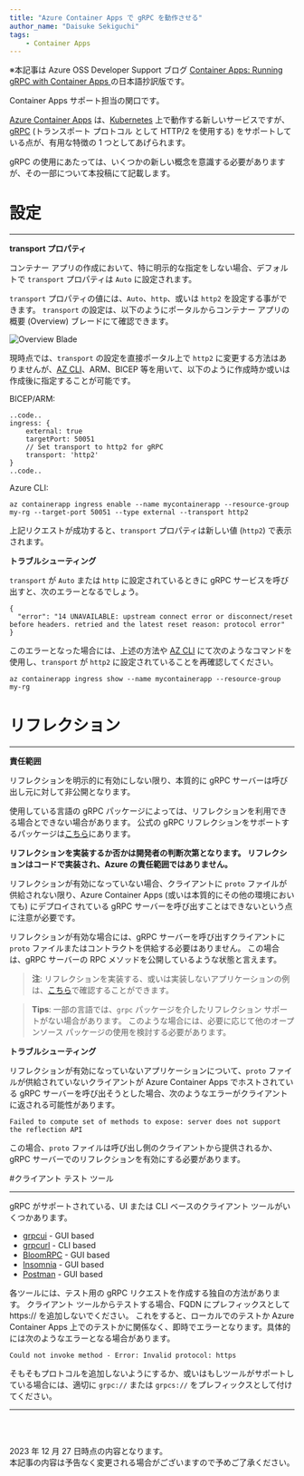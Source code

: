 ```yaml
---
title: "Azure Container Apps で gRPC を動作させる"
author_name: "Daisuke Sekiguchi"
tags:
    - Container Apps
---
```


※本記事は Azure OSS Developer Support ブログ [Container Apps: Running gRPC with Container Apps
](https://azureossd.github.io/2022/07/07/Running-gRPC-with-Container-Apps/index.html) の日本語抄訳版です。

Container Apps サポート担当の関口です。

[Azure Container Apps](https://learn.microsoft.com/ja-jp/azure/container-apps/overview) は、[Kubernetes](https://kubernetes.io/docs/concepts/overview/) 上で動作する新しいサービスですが、 [gRPC](https://grpc.io/) (トランスポート プロトコル として HTTP/2 を使用する) をサポートしている点が、有用な特徴の 1 つとしてあげられます。

gRPC の使用にあたっては、いくつかの新しい概念を意識する必要がありますが、その一部について本投稿にて記載します。


# 設定
***
**transport プロパティ**

コンテナー アプリの作成において、特に明示的な指定をしない場合、デフォルトで `transport` プロパティは `Auto` に設定されます。

`transport` プロパティの値には、`Auto`、`http`、或いは `http2` を設定する事ができます。 `transport` の設定は、以下のようにポータルからコンテナー アプリの概要 (Overview) ブレードにて確認できます。

<IMG  src="https://azureossd.github.io/media/2022/07/azure-grpc-blog-1.png"  alt="Overview Blade"/>

現時点では、`transport` の設定を直接ポータル上で `http2` に変更する方法はありませんが、[AZ CLI](https://learn.microsoft.com/ja-jp/cli/azure/containerapp/ingress?view=azure-cli-latest#az-containerapp-ingress-enable)、ARM、BICEP 等を用いて、以下のように作成時か或いは作成後に指定することが可能です。

BICEP/ARM:
```
..code..
ingress: {
    external: true
    targetPort: 50051
    // Set transport to http2 for gRPC
    transport: 'http2'
}
..code..
```

Azure CLI:
```
az containerapp ingress enable --name mycontainerapp --resource-group my-rg --target-port 50051 --type external --transport http2
```

上記リクエストが成功すると、`transport` プロパティは新しい値 (`http2`) で表示されます。

**トラブルシューティング**

`transport` が `Auto` または `http` に設定されているときに gRPC サービスを呼び出すと、次のエラーとなるでしょう。

```
{
  "error": "14 UNAVAILABLE: upstream connect error or disconnect/reset before headers. retried and the latest reset reason: protocol error"
}
```

このエラーとなった場合には、上述の方法や [AZ CLI](https://learn.microsoft.com/en-us/cli/azure/containerapp/ingress?view=azure-cli-latest#az-containerapp-ingress-show) にて次のようなコマンドを使用し、`transport` が `http2` に設定されていることを再確認してください。

`az containerapp ingress show --name mycontainerapp --resource-group my-rg`

# リフレクション
***
**責任範囲**

リフレクションを明示的に有効にしない限り、本質的に gRPC サーバーは呼び出し元に対して非公開となります。

使用している言語の gRPC パッケージによっては、リフレクションを利用できる場合とできない場合があります。 公式の gRPC リフレクションをサポートするパッケージは[こちら](https://github.com/grpc/grpc/blob/master/doc/server-reflection.md#known-implementations)にあります。

**リフレクションを実装するか否かは開発者の判断次第となります。 リフレクションはコードで実装され、Azure の責任範囲ではありません。**

リフレクションが有効になっていない場合、クライアントに `proto` ファイルが供給されない限り、Azure Container Apps (或いは本質的にその他の環境においても) にデプロイされている gRPC サーバーを呼び出すことはできないという点に注意が必要です。

リフレクションが有効な場合には、gRPC サーバーを呼び出すクライアントに `proto` ファイルまたはコントラクトを供給する必要はありません。 この場合は、gRPC サーバーの RPC メソッドを公開しているような状態と言えます。

>**注**: リフレクションを実装する、或いは実装しないアプリケーションの例は、[こちら](https://github.com/azureossd/grpc-container-app-examples)で確認することができます。

>**Tips**: 一部の言語では、`grpc` パッケージを介したリフレクション サポートがない場合があります。 このような場合には、必要に応じて他のオープンソース パッケージの使用を検討する必要があります。

**トラブルシューティング**

リフレクションが有効になっていないアプリケーションについて、`proto` ファイルが供給されていないクライアントが Azure Container Apps でホストされている gRPC サーバーを呼び出そうとした場合、次のようなエラーがクライアントに返される可能性があります。

`Failed to compute set of methods to expose: server does not support the reflection API`

この場合、`proto` ファイルは呼び出し側のクライアントから提供されるか、gRPC サーバーでのリフレクションを有効にする必要があります。

#クライアント テスト ツール
***
gRPC がサポートされている、UI または CLI ベースのクライアント ツールがいくつかあります。

- [grpcui](https://github.com/fullstorydev/grpcui#grpc-ui) - GUI based
- [grpcurl](https://github.com/fullstorydev/grpcurl#grpcurl) - CLI based
- [BloomRPC](https://github.com/bloomrpc/bloomrpc) - GUI based
- [Insomnia](https://docs.insomnia.rest/insomnia/grpc) - GUI based
- [Postman](https://www.postman.com/) - GUI based

各ツールには、テスト用の gRPC リクエストを作成する独自の方法があります。 クライアント ツールからテストする場合、FQDN にプレフィックスとして https:// を追加しないでください。 これをすると、ローカルでのテストか Azure Container Apps 上でのテストかに関係なく、即時でエラーとなります。具体的には次のようなエラーとなる場合があります。

`Could not invoke method - Error: Invalid protocol: https`

そもそもプロトコルを追加しないようにするか、或いはもしツールがサポートしている場合には、適切に `grpc://` または `grpcs://` をプレフィックスとして付けてください。

---

<br>
<br>

2023 年 12 月 27 日時点の内容となります。<br>
本記事の内容は予告なく変更される場合がございますので予めご了承ください。

<br>
<br>